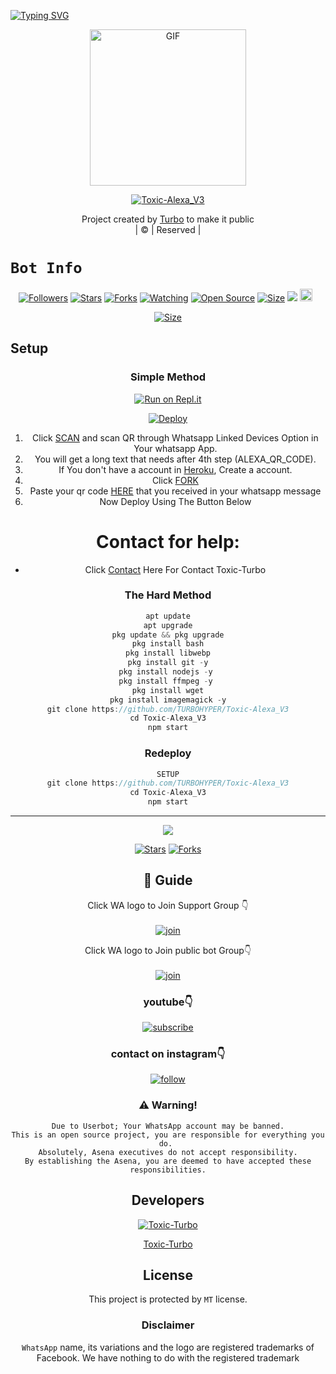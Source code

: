 [![Typing SVG](https://readme-typing-svg.herokuapp.com?size=30&color=F753EE&lines=Welcome+To+Toxic-Alexa_V3;This+Bot+Made+By+Turbo)](https://git.io/typing-svg)
<div align="center">
        <img src="https://telegra.ph/file/98a4cce3428c086bd7451.jpg" alt="GIF" width="250" height="250"/>
</p>

<a href="#"><img title="Toxic-Alexa_V3" src="https://img.shields.io/badge/Toxic-Alexa_V3-green?colorA=%23ff0000&colorB=%23017e40&style=for-the-badge"></a>
</p>
  <p align="center">
</p>
</div>
<p align="center">
Project created by <a href="https://github.com/TURBOHYPER">Turbo</a> to make it public
    <br>
       | © |
        Reserved |
    <br> 
</p>

# ```Bot Info```
<p align="center">
<a href="https://github.com/TURBOHYPER/followers"><img title="Followers" src="https://img.shields.io/github/followers/TURBOHYPER?color=red&style=flat-square"></a>
<a href="https://github.com/TURBOHYPER/Toxic-Alexa_V3/stargazers/"><img title="Stars" src="https://img.shields.io/github/stars/TURBOHYPER/Toxic-Alexa_V3?color=blue&style=flat-square"></a>
<a href="https://github.com/TURBOHYPER/Toxic-Alexa_V3/network/members"><img title="Forks" src="https://img.shields.io/github/forks/TURBOHYPER/Toxic-Alexa_V3?color=red&style=flat-square"></a>
<a href="https://github.com/TURBOHYPER/Toxic-Alexa_V3/watchers"><img title="Watching" src="https://img.shields.io/github/watchers/TURBOHYPER/Toxic-Alexa_V3?label=Watchers&color=blue&style=flat-square"></a>
<a href="https://github.com/TURBOHYPER/Toxic-Alexa_V3"><img title="Open Source" src="https://img.shields.io/badge/Author-Turbo%20Mods%20Inc.-red?v=103"></a>
<a href="https://github.com/TURBOHYPER/Toxic-Alexa_V3/"><img title="Size" src="https://img.shields.io/github/repo-size/TURBOHYPER/Toxic-Alexa_V3?style=flat-square&color=green"></a>
<a href="https://hits.seeyoufarm.com"><img src="https://hits.seeyoufarm.com/api/count/incr/badge.svg?url=https%3A%2F%2Fgithub.com%2FTURBOHYPER%2FToxic-Alexa_V3&count_bg=%2379C83D&title_bg=%23555555&icon=probot.svg&icon_color=%2300FF6D&title=hits&edge_flat=false"/></a>
<a href="https://github.com/TURBOHYPER/Toxic-Alexa_V3/graphs/commit-activity"><img height="20" src="https://img.shields.io/badge/Maintained%3F-yes-green.svg"></a>&nbsp;&nbsp;
</p>
<p align='center'>
    </p>

<p align="center">
<a href="https://youtu.be/fHFBLrGrVXo"><img title="Size" src="https://img.shields.io/badge/Tutorial-Video-green"></a>
</p>

<p align="center">
<a ![Profile Views](https://hits.seeyoufarm.com/api/count/incr/badge.svg?url=https://github.com/TURBOHYPER/Toxic-Alexa_V3&title=Toxic-Alexa_V3%20Views)
</p>

## Setup
<div align="center">

  ### Simple Method
 
[![Run on Repl.it](https://repl.it/badge/github/quiec/whatsAlfa)](https://replit.com/@TURBOHYPER/Toxic-AlexaV3?output%20only=1&lite=1#index.js)

[![Deploy](https://www.herokucdn.com/deploy/button.svg)](https://heroku.com/deploy?template=https://github.com/TURBOHYPER/Toxic-Alexa_V3) 
<br>
        
1. Click [SCAN](https://replit.com/@TURBOHYPER/Toxic-AlexaV3?output%20only=1&lite=1#index.js) and scan QR through Whatsapp Linked Devices Option in Your whatsapp App.
2. You will get a long text that needs after 4th step (ALEXA_QR_CODE).
3. If You don't have a account in [Heroku](https://signup.heroku.com/), Create a account.
4. Click [FORK](https://github.com/toxic-alexa_v3/Toxic-Alexa_V3)
5. Paste your qr code [HERE](https://github.com/TURBOHYPER/Toxic-Alexa_V3/blob/main/session.json) that you received in your whatsapp message
6. Now Deploy Using The Button Below
   <br>
# Contact for help:
   * Click [Contact](https://wa.me/916380260672?text=Need+Help🙂) Here For Contact Toxic-Turbo
 
### The Hard Method
```js
apt update
apt upgrade
pkg update && pkg upgrade
pkg install bash
pkg install libwebp
pkg install git -y
pkg install nodejs -y 
pkg install ffmpeg -y 
pkg install wget
pkg install imagemagick -y
git clone https://github.com/TURBOHYPER/Toxic-Alexa_V3
cd Toxic-Alexa_V3
npm start
```
      
  
### Redeploy
```js
SETUP
git clone https://github.com/TURBOHYPER/Toxic-Alexa_V3
cd Toxic-Alexa_V3
npm start
```

----

  <p align="center">
  <a href="https://github.com/TURBOHYPER/Toxic-Alexa_V3">
    
<a href="https://github.com/TURBOHYPER/followers">
<img src="https://img.shields.io/github/repo-size/farhan-dqz/Julie-Mwol?color=green&label=Repo%20total%20size&style=plastic">
<p align="center">
<a href="https://github.com/TURBOHYPER/Toxic-Alexa_V3/followers"
<img title="Followers" src="https://img.shields.io/github/followers/TOXICTURBO?color=blue&style=flat-square"></a>
<a href="https://github.com/TURBOHYPER/Toxic-Alexa_V3/stargazers/"><img title="Stars" src="https://img.shields.io/github/stars/TURBOHYPER/Toxic-Alexa?color=blue&style=flat-trangle"></a>
<a href="https://github.com/TURBOHYPER/Toxic-Alexa_V3/network/members"><img title="Forks" src="https://img.shields.io/github/forks/TURBOHYPER/Toxic-Alexa?color=blue&style=flat-trangle"></a>
</p>

## 📢 Guide
Click WA logo to Join Support Group 👇
    <br>
<br>
  [![join](https://github.com/Alien-alfa/PublicBot/blob/main/wlogo.svg.png)](https://chat.whatsapp.com/LWjJ4tu2qe9BWQZ1JzRZgp)
  <div align="center">


Click WA logo to Join public bot Group👇
    <br>
<br>
  [![join](https://github.com/Alien-alfa/PublicBot/blob/main/wlogo.svg.png)](https://chat.whatsapp.com/LWjJ4tu2qe9BWQZ1JzRZgp)
  <div align="center">

  </div>

### youtube👇

[![subscribe](https://i.ibb.co/mqttCVQ/images-1-1.png)](https://youtu.be/fHFBLrGrVXo)


### contact on instagram👇

[![follow](https://i.ibb.co/zHdm4Hj/images-5-2.jpg)](https://www.instagram.com/toxic_turbo777)


### ⚠️ Warning! 
```
Due to Userbot; Your WhatsApp account may be banned.
This is an open source project, you are responsible for everything you do. 
Absolutely, Asena executives do not accept responsibility.
By establishing the Asena, you are deemed to have accepted these responsibilities.
```
          
## Developers
  <div align="center">
    
  [![Toxic-Turbo](https://github.com/TOXICTURBO.png?size=100)](https://github.com/TURBOHYPER)
    
[Toxic-Turbo](https://github.com/TURBOHYPER)
  </div>
    
    


## License
This project is protected by `MT` license.

### Disclaimer
`WhatsApp` name, its variations and the logo are registered trademarks of Facebook. We have nothing to do with the registered trademark
